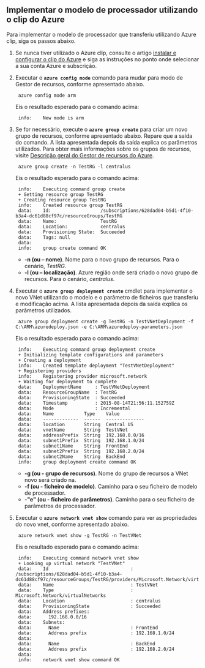 ## <a name="deploy-the-arm-template-by-using-the-azure-cli"></a>Implementar o modelo de processador utilizando o clip do Azure

Para implementar o modelo de processador que transferiu utilizando Azure clip, siga os passos abaixo.

1. Se nunca tiver utilizado o Azure clip, consulte o artigo [instalar e configurar o clip do Azure](../articles/xplat-cli-install.md) e siga as instruções no ponto onde selecionar a sua conta Azure e subscrição.
2. Executar o **`azure config mode`** comando para mudar para modo de Gestor de recursos, conforme apresentado abaixo.

        azure config mode arm

    Eis o resultado esperado para o comando acima:

        info:    New mode is arm

3. Se for necessário, execute o **`azure group create`** para criar um novo grupo de recursos, conforme apresentado abaixo. Repare que a saída do comando. A lista apresentada depois da saída explica os parâmetros utilizados. Para obter mais informações sobre os grupos de recursos, visite [Descrição geral do Gestor de recursos do Azure](../articles/resource-group-overview.md).

        azure group create -n TestRG -l centralus

    Eis o resultado esperado para o comando acima:

        info:    Executing command group create
        + Getting resource group TestRG
        + Creating resource group TestRG
        info:    Created resource group TestRG
        data:    Id:                  /subscriptions/628dad04-b5d1-4f10-b3a4-dc61d88cf97c/resourceGroups/TestRG
        data:    Name:                TestRG
        data:    Location:            centralus
        data:    Provisioning State:  Succeeded
        data:    Tags: null
        data:
        info:    group create command OK

    - **-n (ou – nome)**. Nome para o novo grupo de recursos. Para o cenário, *TestRG*.
    - **-l (ou – localização)**. Azure região onde será criado o novo grupo de recursos. Para o cenário, *centralus*.

4. Executar o **`azure group deployment create`** cmdlet para implementar o novo VNet utilizando o modelo e o parâmetro de ficheiros que transferiu e modificação acima. A lista apresentada depois da saída explica os parâmetros utilizados.

        azure group deployment create -g TestRG -n TestVNetDeployment -f C:\ARM\azuredeploy.json -e C:\ARM\azuredeploy-parameters.json

    Eis o resultado esperado para o comando acima:

        info:    Executing command group deployment create
        + Initializing template configurations and parameters
        + Creating a deployment
        info:    Created template deployment "TestVNetDeployment"
        + Registering providers
        info:    Registering provider microsoft.network
        + Waiting for deployment to complete
        data:    DeploymentName     : TestVNetDeployment
        data:    ResourceGroupName  : TestRG
        data:    ProvisioningState  : Succeeded
        data:    Timestamp          : 2015-08-14T21:56:11.152759Z
        data:    Mode               : Incremental
        data:    Name           Type    Value
        data:    -------------  ------  --------------
        data:    location       String  Central US
        data:    vnetName       String  TestVNet
        data:    addressPrefix  String  192.168.0.0/16
        data:    subnet1Prefix  String  192.168.1.0/24
        data:    subnet1Name    String  FrontEnd
        data:    subnet2Prefix  String  192.168.2.0/24
        data:    subnet2Name    String  BackEnd
        info:    group deployment create command OK

    - **-g (ou - grupo de recursos)**. Nome do grupo de recursos a VNet novo será criado na.
    - **-f (ou - ficheiro de modelo)**. Caminho para o seu ficheiro de modelo de processador.
    - **-"e" (ou - ficheiro de parâmetros)**. Caminho para o seu ficheiro de parâmetros de processador.

5. Executar o **`azure network vnet show`** comando para ver as propriedades do novo vnet, conforme apresentado abaixo.

        azure network vnet show -g TestRG -n TestVNet

    Eis o resultado esperado para o comando acima:

        info:    Executing command network vnet show
        + Looking up virtual network "TestVNet"
        data:    Id                              : /subscriptions/628dad04-b5d1-4f10-b3a4-dc61d88cf97c/resourceGroups/TestRG/providers/Microsoft.Network/virtualNetworks/TestVNet
        data:    Name                            : TestVNet
        data:    Type                            : Microsoft.Network/virtualNetworks
        data:    Location                        : centralus
        data:    ProvisioningState               : Succeeded
        data:    Address prefixes:
        data:      192.168.0.0/16
        data:    Subnets:
        data:      Name                          : FrontEnd
        data:      Address prefix                : 192.168.1.0/24
        data:
        data:      Name                          : BackEnd
        data:      Address prefix                : 192.168.2.0/24
        data:
        info:    network vnet show command OK
